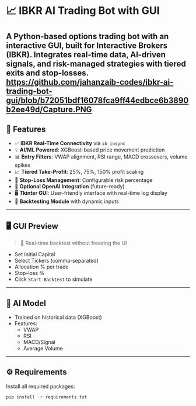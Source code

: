 # 📈 IBKR AI Trading Bot with GUI

A Python-based options trading bot with an interactive GUI, built for **Interactive Brokers (IBKR)**. Integrates real-time data, AI-driven signals, and risk-managed strategies with tiered exits and stop-losses.
https://github.com/jahanzaib-codes/ibkr-ai-trading-bot-gui/blob/b72051bdf16078fca9ff44edbce6b3890b2ee49d/Capture.PNG
---

## 🚀 Features

- ✅ **IBKR Real-Time Connectivity** via `ib_insync`
- 💡 **AI/ML Powered**: XGBoost-based price movement prediction
- 📊 **Entry Filters**: VWAP alignment, RSI range, MACD crossovers, volume spikes
- 📈 **Tiered Take-Profit**: 25%, 75%, 150% profit scaling
- 🛑 **Stop-Loss Management**: Configurable risk percentage
- 🧠 **Optional OpenAI Integration** (future-ready)
- 🖥️ **Tkinter GUI**: User-friendly interface with real-time log display
- 🔁 **Backtesting Module** with dynamic inputs

---

## 🖥️ GUI Preview

> 🎯 Real-time backtest without freezing the UI

- Set Initial Capital
- Select Tickers (comma-separated)
- Allocation % per trade
- Stop-loss %
- Click `Start Backtest` to simulate

---

## 🧠 AI Model

- Trained on historical data (XGBoost)
- Features:
  - VWAP
  - RSI
  - MACD/Signal
  - Average Volume

---

## ⚙️ Requirements

Install all required packages:
```bash
pip install -r requirements.txt
